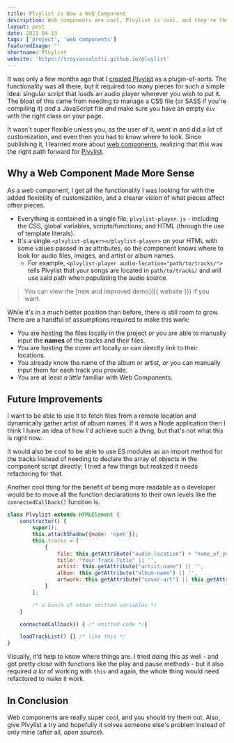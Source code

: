 ```yaml
---
title: Plvylist is Now a Web Component
description: Web components are cool, Plvylist is cool, and they're the perfect match.
layout: post
date: 2021-04-13
tags: ['project', 'web components']
featuredImage: ''
shortname: Plvylist
website: 'https://troyvassalotti.github.io/plvylist'
---
```

It was only a few months ago that I [created Plvylist](../plvylist) as a plugin-of-sorts. The functionality was all there, but it required too many pieces for such a simple idea: singular script that loads an audio player wherever you wish to put it. The bloat of this came from needing to manage a CSS file (or SASS if you're compiling it) _and_ a JavaScript file _and_ make sure you have an empty `div` with the right class on your page.

It wasn't super flexible unless you, as the user of it, went in and did a lot of customization, and even then you had to know where to look. Since publishing it, I learned more about [web components](https://www.webcomponents.org/), realizing that _this_ was the right path forward for [Plvylist](https://github.com/troyvassalotti/plvylist).

## Why a Web Component Made More Sense
As a web component, I get all the functionality I was looking for with the added flexibility of customization, and a clearer vision of what pieces affect other pieces.
- Everything is contained in a single file, `plvylist-player.js` - including the CSS, global variables, scripts/functions, and HTML (through the use of template literals).
- It's a single `<plvylist-player></plvylist-player>` on your HTML with some values passed in as attributes, so the component knows where to look for audio files, images, and artist or album names.
    - For example, `<plvylist-player audio-location="path/to/tracks/">` tells Plvylist that your songs are located in `path/to/tracks/` and will use said path when populating the audio source.

> You can view the [new and improved demo]({{ website }}) if you want.

While it's in a much better position than before, there is still room to grow. There are a handful of assumptions required to make this work:
- You are hosting the files locally in the project _or_ you are able to manually input the **names** of the tracks and their files.
- You are hosting the cover art locally _or_ can directly link to their locations.
- You already know the name of the album or artist, _or_ you can manually input them for each track you provide.
- You are at least _a little_ familiar with Web Components.

## Future Improvements
I want to be able to use it to fetch files from a remote location and dynamically gather artist of album names. If it was a Node application then I think I have an idea of how I'd achieve such a thing, but that's not what this is right now.

It would also be cool to be able to use ES modules as an import method for the tracks instead of needing to declare the array of objects in the component script directly; I tried a few things but realized it needs refactoring for that.

Another cool thing for the benefit of being more readable as a developer would be to move all the function declarations to their own levels like the `connectedCallback()` function is.

```js
class Plvylist extends HTMLElement {
    constructor() {
        super();
        this.attachShadow({mode: 'open'});
        this.tracks = [
            {
                file: this.getAttribute("audio-location") + "name_of_your_file.mp3" || '',
                title: "Your Track Title" || '',
                artist: this.getAttribute("artist-name") || '',
                album: this.getAttribute("album-name") || '',
                artwork: this.getAttribute("cover-art") || this.getAttribute("placeholder-image")
            }
        ];

        /* a bunch of other omitted variables */
    }

    connectedCallback() { /* omitted code */}

    loadTrackList() {} /* like this */
}
```

Visually, it'd help to know where things are. I tried doing this as well - and got pretty close with functions like the play and pause methods - but it also required _a lot_ of working with `this` and again, the whole thing would need refactored to make it work.

## In Conclusion
Web components are really super cool, and you should try them out. Also, give Plvylist a try and hopefully it solves someone else's problem instead of only mine (after all, _open source_).